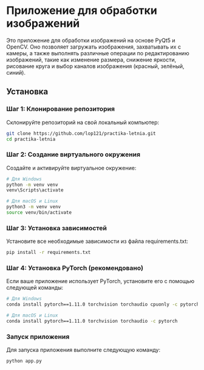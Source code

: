 
# Приложение для обработки изображений

Это приложение для обработки изображений на основе PyQt5 и OpenCV. Оно позволяет загружать изображения, захватывать их с камеры, а также выполнять различные операции по редактированию изображений, такие как изменение размера, снижение яркости, рисование круга и выбор каналов изображения (красный, зелёный, синий).

## Установка

### Шаг 1: Клонирование репозитория

Склонируйте репозиторий на свой локальный компьютер:

```bash
git clone https://github.com/lop121/practika-letnia.git
cd practika-letnia
```

### Шаг 2: Создание виртуального окружения

Создайте и активируйте виртуальное окружение:
```bash
# Для Windows
python -m venv venv
venv\Scripts\activate

# Для macOS и Linux
python3 -m venv venv
source venv/bin/activate
```

### Шаг 3: Установка зависимостей

Установите все необходимые зависимости из файла requirements.txt:
````bash
pip install -r requirements.txt
````

### Шаг 4: Установка PyTorch (рекомендовано)

Если ваше приложение использует PyTorch, установите его с помощью следующей команды:
```bash
# Для Windows
conda install pytorch==1.11.0 torchvision torchaudio cpuonly -c pytorch

# Для macOS и Linux
conda install pytorch==1.11.0 torchvision torchaudio -c pytorch
```
### Запуск приложения
Для запуска приложения выполните следующую команду:
```bash
python app.py
````
